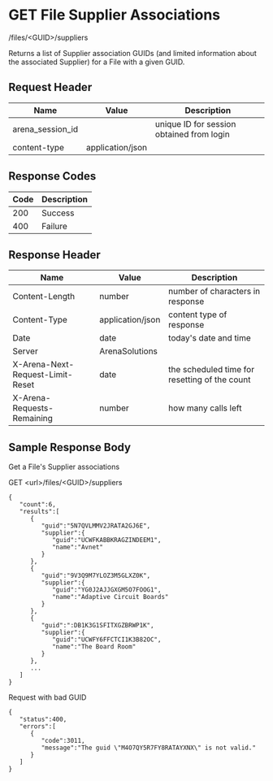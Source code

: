 # GET File Supplier Associations


/files/&lt;GUID&gt;/suppliers

Returns a list of Supplier association GUIDs \(and limited information about the associated Supplier\) for a File with a given GUID. 

## Request Header

| Name<br> | Value<br> | Description<br> |
|  --- |  --- |  --- | 
| arena_session_id<br> |   | unique ID for session obtained from login<br> |
| content\-type<br> | application/json<br> |   |

## Response Codes

| Code<br> | Description<br> |
|  --- |  --- | 
| 200<br> | Success<br> |
| 400<br> | Failure<br> |

## Response Header

| Name<br> | Value<br> | Description<br> |
|  --- |  --- |  --- | 
| Content\-Length<br> | number<br> | number of characters in response<br> |
| Content\-Type<br> | application/json<br> | content type of response<br> |
| Date<br> | date<br> | today's date and time<br> |
| Server<br> | ArenaSolutions<br> |   |
| X\-Arena\-Next\-Request\-Limit\-Reset<br> | date<br> | the scheduled time for resetting of the count<br> |
| X\-Arena\-Requests\-Remaining<br> | number<br> | how many calls left<br> |

## Sample Response Body
Get a File's Supplier   associations

 

GET &lt;url&gt;/files/&lt;GUID&gt;/suppliers

```
{  
   "count":6,
   "results":[  
      {  
         "guid":"5N7QVLMMV2JRATA2GJ6E",
         "supplier":{  
            "guid":"UCWFKABBKRAGZINDEEM1",
            "name":"Avnet"
         }
      },
      {  
         "guid":"9V3Q9M7YLOZ3M5GLXZ0K",
         "supplier":{  
            "guid":"YG0J2AJJGXGM5O7FOOG1",
            "name":"Adaptive Circuit Boards"
         }
      },
      {  
         "guid":":DB1K3G1SFITXGZBRWP1K",
         "supplier":{  
            "guid":"UCWFY6FFCTCI1K3B82OC",
            "name":"The Board Room"
         }
      },
      ...
   ]
}
```
Request with bad GUID

```
{  
   "status":400,
   "errors":[  
      {  
         "code":3011,
         "message":"The guid \"M4O7QY5R7FY8RATAYXNX\" is not valid."
      }
   ]
}
```
